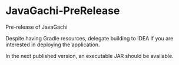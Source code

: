 # JavaGachi-PreRelease
Pre-release of JavaGachi


Despite having Gradle resources, delegate building to IDEA if you are interested in deploying the application.

In the next published version, an executable JAR should be available.
